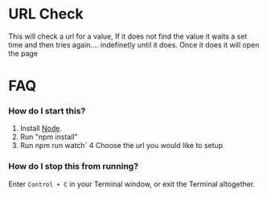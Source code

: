 # URL Check

This will check a url for a value,  If it does not find the value it waits a set time and then tries again.... indefinetly until it does.  Once it does it will open the page

# FAQ
### How do I start this?

1. Install [Node](https://nodejs.org/en/).
2. Run "npm install"
3. Run npm run watch`
4  Choose the url you would like to setup

### How do I stop this from running?

Enter `Control + C` in your Terminal window, or exit the Terminal altogether.